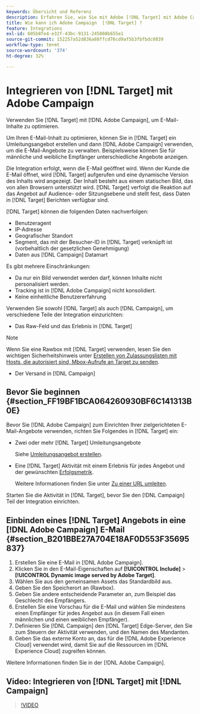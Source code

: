 ```yaml
---
keywords: Übersicht und Referenz
description: Erfahren Sie, wie Sie mit Adobe [!DNL Target] mit Adobe Campaign E-Mail-Inhalte optimieren können.
title: Wie kann ich Adobe Campaign  [!DNL Target] ?
feature: Integrations
exl-id: 605b8fe4-e32f-43bc-9131-245008b655e1
source-git-commit: 152257a52d836a88ffcd76cd9af5b3fbfbdc0839
workflow-type: tm+mt
source-wordcount: '374'
ht-degree: 32%

---
```


# Integrieren von [!DNL Target] mit Adobe Campaign

Verwenden Sie [!DNL Target] mit [!DNL Adobe Campaign], um E-Mail-Inhalte zu optimieren.

Um Ihren E-Mail-Inhalt zu optimieren, können Sie in [!DNL Target] ein Umleitungsangebot erstellen und dann [!DNL Adobe Campaign] verwenden, um die E-Mail-Angebote zu verwalten. Beispielsweise können Sie für männliche und weibliche Empfänger unterschiedliche Angebote anzeigen.

Die Integration erfolgt, wenn die E-Mail geöffnet wird. Wenn der Kunde die E-Mail öffnet, wird [!DNL Target] aufgerufen und eine dynamische Version des Inhalts wird angezeigt. Der Inhalt besteht aus einem statischen Bild, das von allen Browsern unterstützt wird. [!DNL Target] verfolgt die Reaktion auf das Angebot auf Audience- oder Sitzungsebene und stellt fest, dass Daten in [!DNL Target] Berichten verfügbar sind.

[!DNL Target] können die folgenden Daten nachverfolgen:

* Benutzeragent
* IP-Adresse
* Geografischer Standort
* Segment, das mit der Besucher-ID in [!DNL Target] verknüpft ist (vorbehaltlich der gesetzlichen Genehmigung)
* Daten aus [!DNL Campaign] Datamart

Es gibt mehrere Einschränkungen:

* Da nur ein Bild verwendet werden darf, können Inhalte nicht personalisiert werden.
* Tracking ist in [!DNL Adobe Campaign] nicht konsolidiert.
* Keine einheitliche Benutzererfahrung

Verwenden Sie sowohl [!DNL Target] als auch [!DNL Campaign], um verschiedene Teile der Integration einzurichten:

* Das Raw-Feld und das Erlebnis in [!DNL Target]

>[!NOTE]
>
>Wenn Sie eine Rawbox mit [!DNL Target] verwenden, lesen Sie den wichtigen Sicherheitshinweis unter [Erstellen von Zulassungslisten mit Hosts, die autorisiert sind, Mbox-Aufrufe an Target zu senden](/help/main/administrating-target/hosts.md#allowlist).

* Der Versand in [!DNL Campaign]

## Bevor Sie beginnen {#section_FF19BF1BCA064260930BF6C141313B0E}

Bevor Sie [!DNL Adobe Campaign] zum Einrichten Ihrer zielgerichteten E-Mail-Angebote verwenden, richten Sie Folgendes in [!DNL Target] ein:

* Zwei oder mehr [!DNL Target] Umleitungsangebote

  Siehe [Umleitungsangebot erstellen](/help/main/c-experiences/c-manage-content/offer-redirect.md).

* Eine [!DNL Target] Aktivität mit einem Erlebnis für jedes Angebot und der gewünschten [Erfolgsmetrik](/help/main/c-activities/r-success-metrics/success-metrics.md).

  Weitere Informationen finden Sie unter [Zu einer URL umleiten](/help/main/c-experiences/c-visual-experience-composer/redirect-offer.md).

Starten Sie die Aktivität in [!DNL Target], bevor Sie den [!DNL Campaign] Teil der Integration einrichten.

## Einbinden eines [!DNL Target] Angebots in eine [!DNL Adobe Campaign] E-Mail {#section_B201BBE27A704E18AF0D553F35695837}

1. Erstellen Sie eine E-Mail in [!DNL Adobe Campaign].
1. Klicken Sie in den E-Mail-Eigenschaften auf **[!UICONTROL Include]** > **[!UICONTROL Dynamic image served by Adobe Target]**.
1. Wählen Sie aus den gemeinsamen Assets das Standardbild aus.
1. Geben Sie den Speicherort an (Rawbox).
1. Geben Sie andere entscheidende Parameter an, zum Beispiel das Geschlecht des Empfängers.
1. Erstellen Sie eine Vorschau für die E-Mail und wählen Sie mindestens einen Empfänger für jedes Angebot aus (in diesem Fall einen männlichen und einen weiblichen Empfänger).
1. Definieren Sie [!DNL Campaign] den [!DNL Target] Edge-Server, den Sie zum Steuern der Aktivität verwenden, und den Namen des Mandanten.
1. Geben Sie das externe Konto an, das für die [!DNL Adobe Experience Cloud] verwendet wird, damit Sie auf die Ressourcen im [!DNL Experience Cloud] zugreifen können.

Weitere Informationen finden Sie in der [!DNL Adobe Campaign].

## Video: Integrieren von [!DNL Target] mit [!DNL Campaign]

>[!VIDEO](https://video.tv.adobe.com/v/35149)

